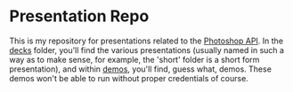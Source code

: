 # Presentation Repo

This is my repository for presentations related to the [Photoshop API](https://developer.adobe.com/photoshop/photoshop-api-docs/). In the [decks](/decks/) folder, you'll find the various presentations (usually named in such a way as to make sense, for example, the 'short' folder is a short form presentation), and within [demos](/demos), you'll find, guess what, demos. These demos won't be able to run without proper credentials of course. 

